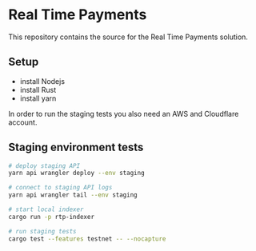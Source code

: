 # Real Time Payments

This repository contains the source for the Real Time Payments solution.

## Setup

- install Nodejs
- install Rust
- install yarn

In order to run the staging tests you also need an AWS and Cloudflare account.

## Staging environment tests

```sh
# deploy staging API
yarn api wrangler deploy --env staging

# connect to staging API logs
yarn api wrangler tail --env staging

# start local indexer
cargo run -p rtp-indexer

# run staging tests
cargo test --features testnet -- --nocapture
```
